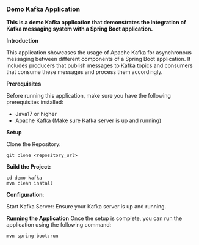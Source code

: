 ### Demo Kafka Application

**This is a demo Kafka application that demonstrates the integration of Kafka messaging system with a Spring Boot application.**

**Introduction**

This application showcases the usage of Apache Kafka for asynchronous messaging between different components of a Spring Boot application. It includes producers that publish messages to Kafka topics and consumers that consume these messages and process them accordingly.

**Prerequisites**

Before running this application, make sure you have the following prerequisites installed:
- Java17 or higher
- Apache Kafka (Make sure Kafka server is up and running)

**Setup**

Clone the Repository:

```shell
git clone <repository_url>
```
**Build the Project:**

```shell
cd demo-kafka
mvn clean install
```
**Configuration**:

Start Kafka Server: Ensure your Kafka server is up and running.

**Running the Application**
Once the setup is complete, you can run the application using the following command:

```shell
mvn spring-boot:run
```
